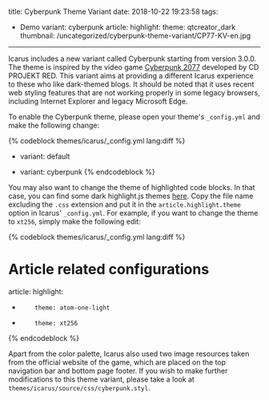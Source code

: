 title: Cyberpunk Theme Variant
date: 2018-10-22 19:23:58
tags:
- Demo
variant: cyberpunk
article:
    highlight:
        theme: qtcreator_dark
thumbnail: /uncategorized/cyberpunk-theme-variant/CP77-KV-en.jpg
---

Icarus includes a new variant called Cyberpunk starting from version 3.0.0.
The theme is inspired by the video game [Cyberpunk 2077](https://www.cyberpunk.net/us/en/) 
developed by CD PROJEKT RED.
This variant aims at providing a different Icarus experience to these who like dark-themed
blogs.
It should be noted that it uses recent web styling features that are not working properly 
in some legacy browsers, including Internet Explorer and legacy Microsoft Edge.

<!-- more -->

To enable the Cyberpunk theme, please open your theme's `_config.yml` and make the following
change:

{% codeblock themes/icarus/_config.yml lang:diff %}
- variant: default
+ variant: cyberpunk
{% endcodeblock %}

You may also want to change the theme of highlighted code blocks.
In that case, you can find some dark highlight.js themes 
[here](https://github.com/highlightjs/highlight.js/tree/master/src/styles).
Copy the file name excluding the `.css` extension and put it in the `article.highlight.theme`
option in Icarus' `_config.yml`.
For example, if you want to change the theme to `xt256`, simply make the following edit:

{% codeblock themes/icarus/_config.yml lang:diff %}
# Article related configurations
article:
    highlight:
-         theme: atom-one-light
+         theme: xt256
{% endcodeblock %}

Apart from the color palette, Icarus also used two image resources taken from the official 
website of the game, which are placed on the top navigation bar and bottom page footer.
If you wish to make further modifications to this theme variant, please take a look at
`themes/icarus/source/css/cyberpunk.styl`.
